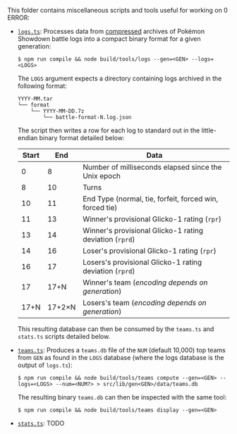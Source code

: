 This folder contains miscellaneous scripts and tools useful for working on 0 ERROR:

- [`logs.ts`](logs.ts): Processes data from
  [compressed](https://github.com/pkmn/stats/blob/main/tools/compress) archives of Pokémon Showdown
  battle logs into a compact binary format for a given generation:

      $ npm run compile && node build/tools/logs --gen=<GEN> --logs=<LOGS>

  The `LOGS` argument expects a directory containing logs archived in the following format:

      YYYY-MM.tar
      └── format
          └── YYYY-MM-DD.7z
              └── battle-format-N.log.json

  The script then writes a row for each log to standard out in the little-endian binary format
  detailed below:

  | Start | End    | Data                                                    |
  | ----- | ------ | ------------------------------------------------------- |
  | 0     | 8      | Number of milliseconds elapsed since the Unix epoch     |
  | 8     | 10     | Turns                                                   |
  | 10    | 11     | End Type (normal, tie, forfeit, forced win, forced tie) |
  | 11    | 13     | Winner's provisional Glicko-1 rating (`rpr`)            |
  | 13    | 14     | Winner's provisional Glicko-1 rating deviation (`rprd`) |
  | 14    | 16     | Loser's provisional Glicko-1 rating (`rpr`)             |
  | 16    | 17     | Losers's provisional Glicko-1 rating deviation (`rprd`) |
  | 17    | 17+N   | Winner's team (*encoding depends on generation*)        |
  | 17+N  | 17+2×N | Losers's team (*encoding depends on generation*)        |

  This resulting database can then be consumed by the `teams.ts` and `stats.ts` scripts detailed
  below.

- [`teams.ts`](teams.ts): Produces a `teams.db` file of the `NUM` (default 10,000) top teams from
  `GEN` as found in the `LOGS` database (where the logs database is the output of `logs.ts`):

      $ npm run compile && node build/tools/teams compute --gen=<GEN> --logs=<LOGS> --num=<NUM?> > src/lib/gen<GEN>/data/teams.db

  The resulting binary `teams.db` can then be inspected with the same tool:

      $ npm run compile && node build/tools/teams display --gen=<GEN>

- [`stats.ts`](stats.ts): TODO
